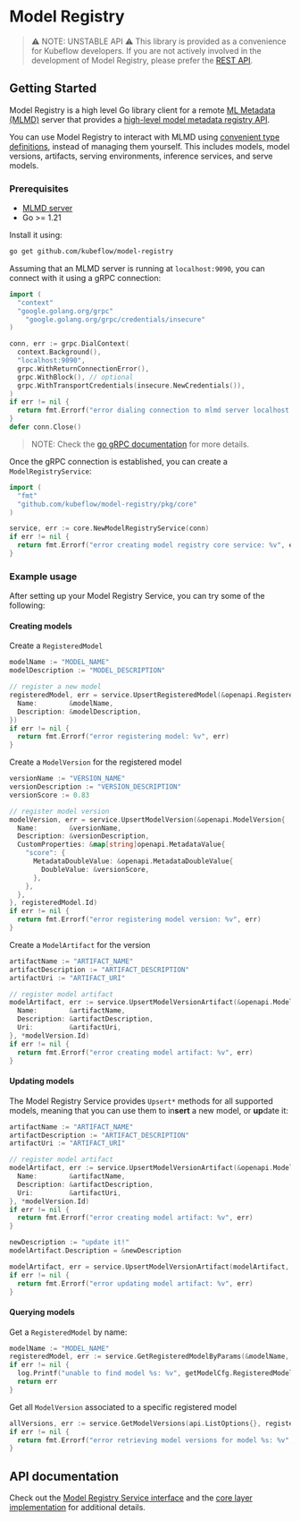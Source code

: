 # Model Registry

> ⚠️  NOTE: UNSTABLE API  ⚠️
> This library is provided as a convenience for Kubeflow developers.
> If you are not actively involved in the development of Model Registry, please prefer the [REST API](https://editor.swagger.io/?url=https://raw.githubusercontent.com/kubeflow/model-registry/main/api/openapi/model-registry.yaml).

## Getting Started

Model Registry is a high level Go library client for a remote [ML Metadata (MLMD)](https://github.com/google/ml-metadata)
server that provides a [high-level model metadata registry API](../pkg/api/api.go).

You can use Model Registry to interact with MLMD using [convenient type definitions](../pkg/openapi/), instead of managing them yourself.
This includes models, model versions, artifacts, serving environments, inference services, and serve models.

### Prerequisites

* [MLMD server](https://github.com/google/ml-metadata/blob/f0fef74eae2bdf6650a79ba976b36bea0b777c2e/g3doc/get_started.md#use-mlmd-with-a-remote-grpc-server)
* Go >= 1.21

Install it using:

```bash
go get github.com/kubeflow/model-registry
```

Assuming that an MLMD server is running at `localhost:9090`, you can connect with it using a gRPC connection:

<!-- TODO: https://github.com/kubeflow/model-registry/issues/194: drop DialContext from this example -->

```go
import (
  "context"
  "google.golang.org/grpc"
	"google.golang.org/grpc/credentials/insecure"
)

conn, err := grpc.DialContext(
  context.Background(),
  "localhost:9090",
  grpc.WithReturnConnectionError(),
  grpc.WithBlock(), // optional
  grpc.WithTransportCredentials(insecure.NewCredentials()),
)
if err != nil {
  return fmt.Errorf("error dialing connection to mlmd server localhost:9090: %v", err)
}
defer conn.Close()
```

> NOTE: Check the [go gRPC documentation](https://pkg.go.dev/google.golang.org/grpc#DialContext) for more details.

Once the gRPC connection is established, you can create a `ModelRegistryService`:

```go
import (
  "fmt"
  "github.com/kubeflow/model-registry/pkg/core"
)

service, err := core.NewModelRegistryService(conn)
if err != nil {
  return fmt.Errorf("error creating model registry core service: %v", err)
}
```

### Example usage

After setting up your Model Registry Service, you can try some of the following:

#### Creating models

Create a `RegisteredModel`

```go
modelName := "MODEL_NAME"
modelDescription := "MODEL_DESCRIPTION"

// register a new model
registeredModel, err = service.UpsertRegisteredModel(&openapi.RegisteredModel{
  Name:        &modelName,
  Description: &modelDescription,
})
if err != nil {
  return fmt.Errorf("error registering model: %v", err)
}
```

Create a `ModelVersion` for the registered model

```go
versionName := "VERSION_NAME"
versionDescription := "VERSION_DESCRIPTION"
versionScore := 0.83

// register model version
modelVersion, err = service.UpsertModelVersion(&openapi.ModelVersion{
  Name:        &versionName,
  Description: &versionDescription,
  CustomProperties: &map[string]openapi.MetadataValue{
    "score": {
      MetadataDoubleValue: &openapi.MetadataDoubleValue{
        DoubleValue: &versionScore,
      },
    },
  },
}, registeredModel.Id)
if err != nil {
  return fmt.Errorf("error registering model version: %v", err)
}
```

Create a `ModelArtifact` for the version

```go
artifactName := "ARTIFACT_NAME"
artifactDescription := "ARTIFACT_DESCRIPTION"
artifactUri := "ARTIFACT_URI"

// register model artifact
modelArtifact, err := service.UpsertModelVersionArtifact(&openapi.ModelArtifact{
  Name:        &artifactName,
  Description: &artifactDescription,
  Uri:         &artifactUri,
}, *modelVersion.Id)
if err != nil {
  return fmt.Errorf("error creating model artifact: %v", err)
}
```

#### Updating models

The Model Registry Service provides `Upsert*` methods for all supported models, meaning that you can use them to
in**sert** a new model, or **up**date it:

```go
artifactName := "ARTIFACT_NAME"
artifactDescription := "ARTIFACT_DESCRIPTION"
artifactUri := "ARTIFACT_URI"

// register model artifact
modelArtifact, err := service.UpsertModelVersionArtifact(&openapi.ModelArtifact{
  Name:        &artifactName,
  Description: &artifactDescription,
  Uri:         &artifactUri,
}, *modelVersion.Id)
if err != nil {
  return fmt.Errorf("error creating model artifact: %v", err)
}

newDescription := "update it!"
modelArtifact.Description = &newDescription

modelArtifact, err = service.UpsertModelVersionArtifact(modelArtifact, *modelVersion.Id)
if err != nil {
  return fmt.Errorf("error updating model artifact: %v", err)
}
```


#### Querying models

Get a `RegisteredModel` by name:

```go
modelName := "MODEL_NAME"
registeredModel, err := service.GetRegisteredModelByParams(&modelName, nil)
if err != nil {
  log.Printf("unable to find model %s: %v", getModelCfg.RegisteredModelName, err)
  return err
}
```

Get all `ModelVersion` associated to a specific registered model

```go
allVersions, err := service.GetModelVersions(api.ListOptions{}, registeredModel.Id)
if err != nil {
  return fmt.Errorf("error retrieving model versions for model %s: %v", *registeredModel.Id, err)
}
```

## API documentation

Check out the [Model Registry Service interface](../pkg/api/api.go) and the [core layer implementation](../pkg/core/) for additional details.
